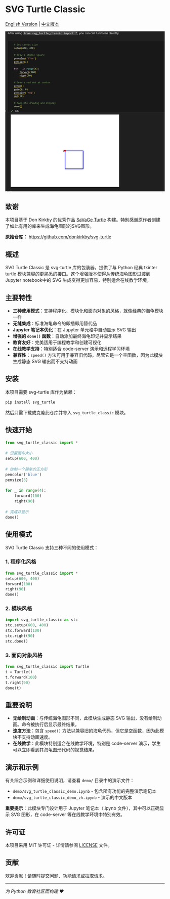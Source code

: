 # SVG Turtle Classic

[English Version](README.md) | [中文版本](README_zh.md)

![演示](demo.jpg)

## 致谢

本项目基于 Don Kirkby 的优秀作品 [SaVaGe Turtle](https://donkirkby.github.io/svg-turtle) 构建。特别感谢原作者创建了如此有用的库来生成海龟图形的SVG图形。

**原始仓库：** https://github.com/donkirkby/svg-turtle

## 概述

SVG Turtle Classic 是 svg-turtle 库的包装器，提供了与 Python 经典 tkinter turtle 模块兼容的更熟悉的接口。这个增强版本使得从传统海龟图形过渡到 Jupyter notebook中的 SVG 生成变得更加容易，特别适合在线教学环境。

## 主要特性

- **三种使用模式**：支持程序化、模块化和面向对象的风格，就像经典的海龟模块一样
- **无缝集成**：标准海龟命令的即插即用替代品
- **Jupyter 笔记本优化**：在 Jupyter 单元格中自动显示 SVG 输出
- **增强的 `done()` 函数**：自动添加最终海龟印记并显示结果
- **教育友好**：完美适用于编程教学和创建可视化
- **在线教学支持**：特别适合 code-server 演示和远程学习环境
- **兼容性**：`speed()` 方法可用于兼容旧代码，尽管它是一个空函数，因为此模块生成静态 SVG 输出而不支持动画

## 安装

本项目需要 svg-turtle 库作为依赖：

```bash
pip install svg_turtle
```

然后只需下载或克隆此仓库并导入 `svg_turtle_classic` 模块。

## 快速开始

```python
from svg_turtle_classic import *

# 设置画布大小
setup(600, 400)

# 绘制一个简单的正方形
pencolor('blue')
pensize(3)

for _ in range(4):
    forward(100)
    right(90)

# 完成并显示
done()
```

## 使用模式

SVG Turtle Classic 支持三种不同的使用模式：

### 1. 程序化风格

```python
from svg_turtle_classic import *
setup(600, 400)
forward(100)
right(90)
done()
```

### 2. 模块风格

```python
import svg_turtle_classic as stc
stc.setup(600, 400)
stc.forward(100)
stc.right(90)
stc.done()
```

### 3. 面向对象风格

```python
from svg_turtle_classic import Turtle
t = Turtle()
t.forward(100)
t.right(90)
done(t)
```

## 重要说明

- **无绘制动画**：与传统海龟图形不同，此模块生成静态 SVG 输出，没有绘制动画。命令被执行后显示最终结果。
- **速度方法**：包含 `speed()` 方法以兼容旧的海龟代码，但它是空函数，因为此模块不支持动画速度。
- **在线教学**：此模块特别适合在线教学环境，特别是 code-server 演示，学生可以立即看到其海龟图形代码的视觉结果。

## 演示和示例

有关综合示例和详细使用说明，请查看 `demo/` 目录中的演示文件：

- `demo/svg_turtle_classic_demo.ipynb` - 包含所有功能的完整演示笔记本
- `demo/svg_turtle_classic_demo_zh.ipynb` - 演示的中文版本

**重要提示**：此模块专门设计用于 Jupyter 笔记本（.ipynb 文件），其中可以正确显示 SVG 图形，在 code-server 等在线教学环境中特别有效。

## 许可证

本项目采用 MIT 许可证 - 详情请参阅 [LICENSE](LICENSE) 文件。

## 贡献

欢迎贡献！请随时提交问题、功能请求或拉取请求。

---

*为 Python 教育社区而构建 ❤️*

